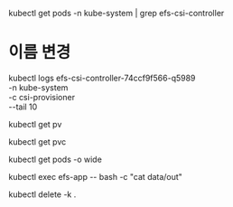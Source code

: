 kubectl get pods -n kube-system | grep efs-csi-controller

# 이름 변경
kubectl logs efs-csi-controller-74ccf9f566-q5989 \
    -n kube-system \
    -c csi-provisioner \
    --tail 10

kubectl get pv

kubectl get pvc

kubectl get pods -o wide

kubectl exec efs-app -- bash -c "cat data/out"

kubectl delete -k .